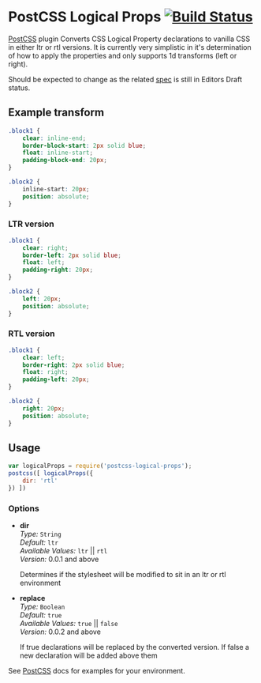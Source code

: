 # PostCSS Logical Props [![Build Status][ci-img]][ci]

[PostCSS]: https://github.com/postcss/postcss
[ci-img]:  https://travis-ci.org/bmds/postcss-logical-props.svg
[ci]:      https://travis-ci.org/bmds/postcss-logical-props
[spec]:    https://drafts.csswg.org/css-logical-props

[PostCSS] plugin Converts CSS Logical Property declarations to vanilla CSS in either ltr or rtl versions.
It is currently very simplistic in it's determination of how to apply the properties and only supports 1d transforms (left or right).

Should be expected to change as the related [spec] is still in Editors Draft status.

## Example transform

```css
.block1 {
    clear: inline-end;
    border-block-start: 2px solid blue;
    float: inline-start;
    padding-block-end: 20px;
}

.block2 {
    inline-start: 20px;
    position: absolute;
}
```

### LTR version
```css
.block1 {
    clear: right;
    border-left: 2px solid blue;
    float: left;
    padding-right: 20px;
}

.block2 {
    left: 20px;
    position: absolute;
}
```

### RTL version
```css
.block1 {
    clear: left;
    border-right: 2px solid blue;
    float: right;
    padding-left: 20px;
}

.block2 {
    right: 20px;
    position: absolute;
}
```

## Usage

```js
var logicalProps = require('postcss-logical-props');
postcss([ logicalProps({
    dir: 'rtl'
}) ])
```

### Options

* **dir**<br />
    *Type:* `String`<br />
    *Default:* `ltr`<br />
    *Available Values:* `ltr` || `rtl`<br />
    *Version:* 0.0.1 and above

    Determines if the stylesheet will be modified to sit in an ltr or rtl environment

* **replace**<br />
    *Type:* `Boolean`<br />
    *Default:* `true`<br />
    *Available Values:* `true` || `false`<br />
    *Version:* 0.0.2 and above

    If true declarations will be replaced by the converted version. If false a new declaration will be added above them

See [PostCSS] docs for examples for your environment.
